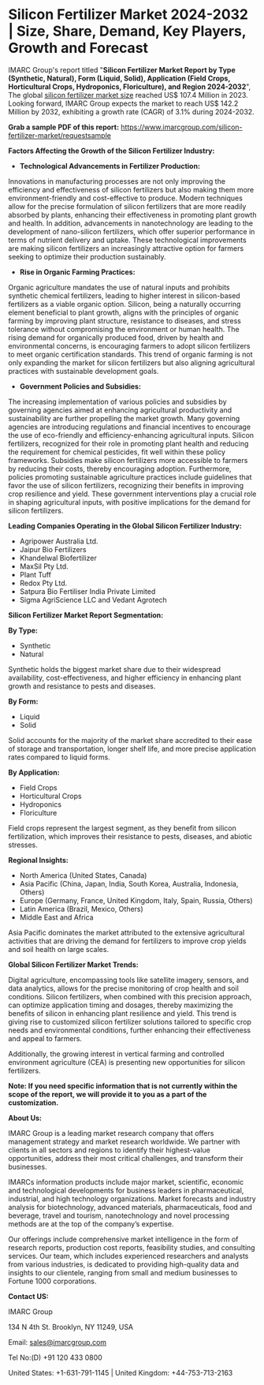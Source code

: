 ﻿# Silicon Fertilizer Market 2024-2032 | Size, Share, Demand, Key Players, Growth and Forecast
IMARC Group's report titled "**Silicon Fertilizer Market Report by Type (Synthetic, Natural), Form (Liquid, Solid), Application (Field Crops, Horticultural Crops, Hydroponics, Floriculture), and Region 2024-2032**", The global [silicon fertilizer market size](https://www.imarcgroup.com/silicon-fertilizer-market) reached US$ 107.4 Million in 2023. Looking forward, IMARC Group expects the market to reach US$ 142.2 Million by 2032, exhibiting a growth rate (CAGR) of 3.1% during 2024-2032.

**Grab a sample PDF of this report:** <https://www.imarcgroup.com/silicon-fertilizer-market/requestsample>

**Factors Affecting the Growth of the Silicon Fertilizer Industry:**

- **Technological Advancements in Fertilizer Production:**

Innovations in manufacturing processes are not only improving the efficiency and effectiveness of silicon fertilizers but also making them more environment-friendly and cost-effective to produce. Modern techniques allow for the precise formulation of silicon fertilizers that are more readily absorbed by plants, enhancing their effectiveness in promoting plant growth and health. In addition, advancements in nanotechnology are leading to the development of nano-silicon fertilizers, which offer superior performance in terms of nutrient delivery and uptake. These technological improvements are making silicon fertilizers an increasingly attractive option for farmers seeking to optimize their production sustainably.

- **Rise in Organic Farming Practices:**

Organic agriculture mandates the use of natural inputs and prohibits synthetic chemical fertilizers, leading to higher interest in silicon-based fertilizers as a viable organic option. Silicon, being a naturally occurring element beneficial to plant growth, aligns with the principles of organic farming by improving plant structure, resistance to diseases, and stress tolerance without compromising the environment or human health. The rising demand for organically produced food, driven by health and environmental concerns, is encouraging farmers to adopt silicon fertilizers to meet organic certification standards. This trend of organic farming is not only expanding the market for silicon fertilizers but also aligning agricultural practices with sustainable development goals.

- **Government Policies and Subsidies:**

The increasing implementation of various policies and subsidies by governing agencies aimed at enhancing agricultural productivity and sustainability are further propelling the market growth. Many governing agencies are introducing regulations and financial incentives to encourage the use of eco-friendly and efficiency-enhancing agricultural inputs. Silicon fertilizers, recognized for their role in promoting plant health and reducing the requirement for chemical pesticides, fit well within these policy frameworks. Subsidies make silicon fertilizers more accessible to farmers by reducing their costs, thereby encouraging adoption. Furthermore, policies promoting sustainable agriculture practices include guidelines that favor the use of silicon fertilizers, recognizing their benefits in improving crop resilience and yield. These government interventions play a crucial role in shaping agricultural inputs, with positive implications for the demand for silicon fertilizers.

**Leading Companies Operating in the Global Silicon Fertilizer Industry:**

- Agripower Australia Ltd.
- Jaipur Bio Fertilizers
- Khandelwal Biofertilizer
- MaxSil Pty Ltd.
- Plant Tuff
- Redox Pty Ltd.
- Satpura Bio Fertiliser India Private Limited
- Sigma AgriScience LLC and Vedant Agrotech

**Silicon Fertilizer Market Report Segmentation:**

**By Type:**

- Synthetic 
- Natural

Synthetic holds the biggest market share due to their widespread availability, cost-effectiveness, and higher efficiency in enhancing plant growth and resistance to pests and diseases.

**By Form:**

- Liquid
- Solid

Solid accounts for the majority of the market share accredited to their ease of storage and transportation, longer shelf life, and more precise application rates compared to liquid forms.

**By Application:**

- Field Crops
- Horticultural Crops
- Hydroponics
- Floriculture

Field crops represent the largest segment, as they benefit from silicon fertilization, which improves their resistance to pests, diseases, and abiotic stresses.

**Regional Insights:**

- North America (United States, Canada)
- Asia Pacific (China, Japan, India, South Korea, Australia, Indonesia, Others)
- Europe (Germany, France, United Kingdom, Italy, Spain, Russia, Others)
- Latin America (Brazil, Mexico, Others)
- Middle East and Africa

Asia Pacific dominates the market attributed to the extensive agricultural activities that are driving the demand for fertilizers to improve crop yields and soil health on large scales.

**Global Silicon Fertilizer Market Trends:**

Digital agriculture, encompassing tools like satellite imagery, sensors, and data analytics, allows for the precise monitoring of crop health and soil conditions. Silicon fertilizers, when combined with this precision approach, can optimize application timing and dosages, thereby maximizing the benefits of silicon in enhancing plant resilience and yield. This trend is giving rise to customized silicon fertilizer solutions tailored to specific crop needs and environmental conditions, further enhancing their effectiveness and appeal to farmers.

Additionally, the growing interest in vertical farming and controlled environment agriculture (CEA) is presenting new opportunities for silicon fertilizers.

**Note: If you need specific information that is not currently within the scope of the report, we will provide it to you as a part of the customization.**

**About Us:**

IMARC Group is a leading market research company that offers management strategy and market research worldwide. We partner with clients in all sectors and regions to identify their highest-value opportunities, address their most critical challenges, and transform their businesses.

IMARCs information products include major market, scientific, economic and technological developments for business leaders in pharmaceutical, industrial, and high technology organizations. Market forecasts and industry analysis for biotechnology, advanced materials, pharmaceuticals, food and beverage, travel and tourism, nanotechnology and novel processing methods are at the top of the company’s expertise.

Our offerings include comprehensive market intelligence in the form of research reports, production cost reports, feasibility studies, and consulting services. Our team, which includes experienced researchers and analysts from various industries, is dedicated to providing high-quality data and insights to our clientele, ranging from small and medium businesses to Fortune 1000 corporations.

**Contact US:**

IMARC Group

134 N 4th St. Brooklyn, NY 11249, USA

Email: sales@imarcgroup.com

Tel No:(D) +91 120 433 0800

United States: +1-631-791-1145 | United Kingdom: +44-753-713-2163

